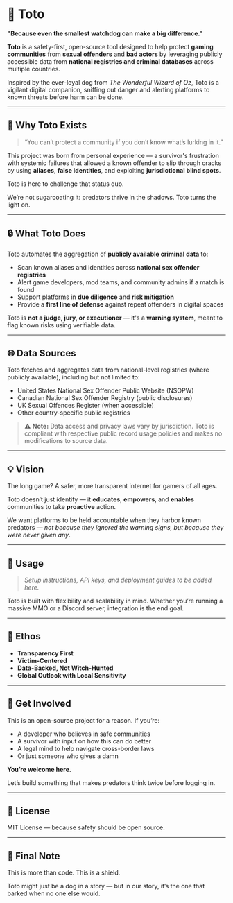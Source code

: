 # 🐾 Toto

**"Because even the smallest watchdog can make a big difference."**

**Toto** is a safety-first, open-source tool designed to help protect **gaming communities** from **sexual offenders** and **bad actors** by leveraging publicly accessible data from **national registries and criminal databases** across multiple countries.

Inspired by the ever-loyal dog from *The Wonderful Wizard of Oz*, Toto is a vigilant digital companion, sniffing out danger and alerting platforms to known threats before harm can be done.

---

## 🚨 Why Toto Exists

> “You can’t protect a community if you don’t know what’s lurking in it.”

This project was born from personal experience — a survivor's frustration with systemic failures that allowed a known offender to slip through cracks by using **aliases**, **false identities**, and exploiting **jurisdictional blind spots**.

Toto is here to challenge that status quo.

We’re not sugarcoating it: predators thrive in the shadows. Toto turns the light on.

---

## 🔒 What Toto Does

Toto automates the aggregation of **publicly available criminal data** to:

- Scan known aliases and identities across **national sex offender registries**
- Alert game developers, mod teams, and community admins if a match is found
- Support platforms in **due diligence** and **risk mitigation**
- Provide a **first line of defense** against repeat offenders in digital spaces

Toto is **not a judge, jury, or executioner** — it's a **warning system**, meant to flag known risks using verifiable data.

---

## 🌐 Data Sources

Toto fetches and aggregates data from national-level registries (where publicly available), including but not limited to:

- United States National Sex Offender Public Website (NSOPW)
- Canadian National Sex Offender Registry (public disclosures)
- UK Sexual Offences Register (when accessible)
- Other country-specific public registries

> ⚠️ **Note:** Data access and privacy laws vary by jurisdiction. Toto is compliant with respective public record usage policies and makes no modifications to source data.

---

## 💡 Vision

The long game? A safer, more transparent internet for gamers of all ages.

Toto doesn’t just identify — it **educates**, **empowers**, and **enables** communities to take **proactive** action.

We want platforms to be held accountable when they harbor known predators — *not because they ignored the warning signs, but because they were never given any*.

---

## 🔧 Usage

> *Setup instructions, API keys, and deployment guides to be added here.*

Toto is built with flexibility and scalability in mind. Whether you’re running a massive MMO or a Discord server, integration is the end goal.

---

## 🧠 Ethos

- **Transparency First**
- **Victim-Centered**
- **Data-Backed, Not Witch-Hunted**
- **Global Outlook with Local Sensitivity**

---

## 🤝 Get Involved

This is an open-source project for a reason. If you’re:

- A developer who believes in safe communities
- A survivor with input on how this can do better
- A legal mind to help navigate cross-border laws
- Or just someone who gives a damn

**You’re welcome here.**

Let’s build something that makes predators think twice before logging in.

---

## 📜 License

MIT License — because safety should be open source.

---

## 🙏 Final Note

This is more than code. This is a shield.

Toto might just be a dog in a story — but in our story, it’s the one that barked when no one else would.
